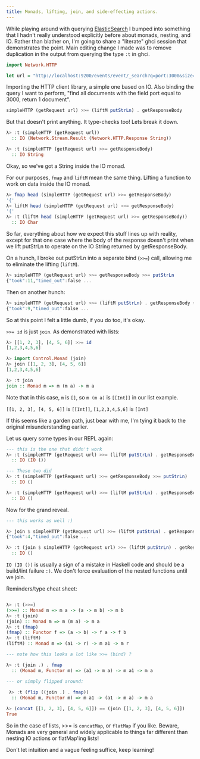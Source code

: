 ```yaml
---
title: Monads, lifting, join, and side-effecting actions.
---
```


While playing around with querying [ElasticSearch](http://www.elasticsearch.org/) I bumped into something that I hadn't really understood explicitly before about monads, nesting, and IO. Rather than blather on, I'm going to share a "literate" ghci session that demonstrates the point. Main editing change I made was to remove duplication in the output from querying the type `:t` in ghci.

``` haskell
import Network.HTTP

let url = "http://localhost:9200/events/event/_search?q=port:3000&size=1"
```

Importing the HTTP client library, a simple one based on IO. Also binding the query I want to perform, "find all documents with the field port equal to 3000, return 1 document".

``` haskell
simpleHTTP (getRequest url) >>= (liftM putStrLn) . getResponseBody
```

But that doesn't print anything. It type-checks too! Lets break it down.

``` haskell
λ> :t (simpleHTTP (getRequest url))
  :: IO (Network.Stream.Result (Network.HTTP.Response String))

λ> :t (simpleHTTP (getRequest url) >>= getResponseBody)
  :: IO String
```

Okay, so we've got a String inside the IO monad.

For our purposes, `fmap` and `liftM` mean the same thing. Lifting a function to work on data inside the IO monad.

``` haskell
λ> fmap head (simpleHTTP (getRequest url) >>= getResponseBody)
'{'
λ> liftM head (simpleHTTP (getRequest url) >>= getResponseBody)
'{'
λ> :t (liftM head (simpleHTTP (getRequest url) >>= getResponseBody))
  :: IO Char
```

So far, everything about how we expect this stuff lines up with reality, except for that one case where the body of the response doesn't print when we lift putStrLn to operate on the IO String returned by getResponseBody.

On a hunch, I broke out putStrLn into a separate bind (`>>=`) call, allowing me to eliminate the lifting (`liftM`).

``` haskell
λ> simpleHTTP (getRequest url) >>= getResponseBody >>= putStrLn
{"took":11,"timed_out":false ...
```

Then on another hunch:

``` haskell
λ> simpleHTTP (getRequest url) >>= (liftM putStrLn) . getResponseBody >>= id
{"took":9,"timed_out":false ...
```

So at this point I felt a little dumb, if you do too, it's okay.

`>>= id` is just `join`. As demonstrated with lists:

``` haskell
λ> [[1, 2, 3], [4, 5, 6]] >>= id
[1,2,3,4,5,6]

λ> import Control.Monad (join)
λ> join [[1, 2, 3], [4, 5, 6]]
[1,2,3,4,5,6]

λ> :t join
join :: Monad m => m (m a) -> m a
```

Note that in this case, `m` is `[]`, so `m (m a)` is `[[Int]]` in our list example.

`[[1, 2, 3], [4, 5, 6]]` is `[[Int]]`, `[1,2,3,4,5,6]` is `[Int]`

If this seems like a garden path, just bear with me, I'm tying it back to the original misunderstanding earlier.

Let us query some types in our REPL again:

``` haskell
--- this is the one that didn't work
λ> :t (simpleHTTP (getRequest url) >>= (liftM putStrLn) . getResponseBody)
  :: IO (IO ())

--- These two did
λ> :t (simpleHTTP (getRequest url) >>= getResponseBody >>= putStrLn)
  :: IO ()

λ> :t (simpleHTTP (getRequest url) >>= (liftM putStrLn) . getResponseBody >>= id)
  :: IO ()
```

Now for the grand reveal.

``` haskell
--- this works as well :)

λ> join $ simpleHTTP (getRequest url) >>= (liftM putStrLn) . getResponseBody
{"took":4,"timed_out":false ...

λ> :t (join $ simpleHTTP (getRequest url) >>= (liftM putStrLn) . getResponseBody)
  :: IO ()
```

`IO (IO ())` is usually a sign of a mistake in Haskell code and should be a build/lint failure `:)`. We don't force evaluation of the nested functions until we join.

Reminders/type cheat sheet:

``` haskell

λ> :t (>>=)
(>>=) :: Monad m => m a -> (a -> m b) -> m b
λ> :t (join)
(join) :: Monad m => m (m a) -> m a
λ> :t (fmap)
(fmap) :: Functor f => (a -> b) -> f a -> f b
λ> :t (liftM)
(liftM) :: Monad m => (a1 -> r) -> m a1 -> m r

--- note how this looks a lot like >>= (bind) ?

λ> :t (join .) . fmap
  :: (Monad m, Functor m) => (a1 -> m a) -> m a1 -> m a

--- or simply flipped around:
  
 λ> :t (flip ((join .) . fmap))
  :: (Monad m, Functor m) => m a1 -> (a1 -> m a) -> m a

λ> (concat [[1, 2, 3], [4, 5, 6]]) == (join [[1, 2, 3], [4, 5, 6]])
True

```

So in the case of lists, >>= is `concatMap`, or `flatMap` if you like. Beware, Monads are very general and widely applicable to things far different than nesting IO actions or flatMap'ing lists!

Don't let intuition and a vague feeling suffice, keep learning!
